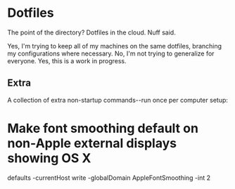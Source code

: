 Dotfiles
========

The point of the directory? Dotfiles in the cloud. Nuff said.

Yes, I'm trying to keep all of my machines on the same dotfiles, branching my configurations where necessary. No, I'm not trying to generalize for everyone. Yes, this is a work in progress.

Extra
-----

A collection of extra non-startup commands--run once per computer setup:

# Make font smoothing default on non-Apple external displays showing OS X
defaults -currentHost write -globalDomain AppleFontSmoothing -int 2
